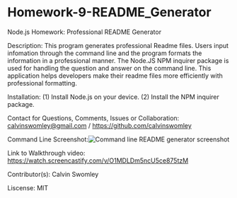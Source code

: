 # Homework-9-README_Generator
Node.js Homework: Professional README Generator

Description: This program generates professional Readme files. Users input infomation through the command line and the program formats the information in a professional manner. The Node.JS NPM inquirer package is used for handling the question and answer on the command line. This application helps developers make their readme files more efficiently with professional formatting.

Installation: (1) Install Node.js on your device. (2) Install the NPM inquirer package.

Contact for Questions, Comments, Issues or Collaboration: calvinswomley@gmail.com / https://github.com/calvinswomley

Command Line Screenshot:![Command line README generator screenshot](./images/cl_screenshot.PNG)

Link to Walkthrough video: https://watch.screencastify.com/v/O1MDLDm5ncU5ce875tzM

Contributor(s): Calvin Swomley

Liscense: MIT